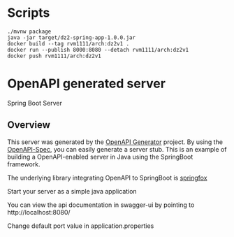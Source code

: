 # Scripts

```
./mvnw package
java -jar target/dz2-spring-app-1.0.0.jar 
docker build --tag rvm1111/arch:dz2v1 .
docker run --publish 8000:8080 --detach rvm1111/arch:dz2v1
docker push rvm1111/arch:dz2v1
```

# OpenAPI generated server

Spring Boot Server 


## Overview  
This server was generated by the [OpenAPI Generator](https://openapi-generator.tech) project.
By using the [OpenAPI-Spec](https://openapis.org), you can easily generate a server stub.
This is an example of building a OpenAPI-enabled server in Java using the SpringBoot framework.

The underlying library integrating OpenAPI to SpringBoot is [springfox](https://github.com/springfox/springfox)

Start your server as a simple java application

You can view the api documentation in swagger-ui by pointing to  
http://localhost:8080/

Change default port value in application.properties